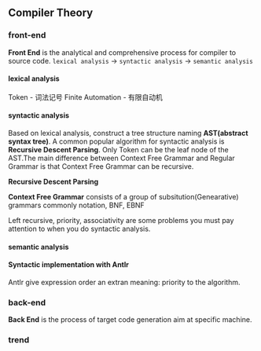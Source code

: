 ## Compiler Theory

### front-end
**Front End** is the analytical and comprehensive process for compiler to source code.
`lexical analysis` -> `syntactic analysis` -> `semantic analysis`

#### lexical analysis
Token - 词法记号
Finite Automation - 有限自动机

#### syntactic analysis
Based on lexical analysis, construct a tree structure naming **AST(abstract syntax tree)**.
A common popular algorithm for syntactic analysis is **Recursive Descent Parsing**. Only Token can be the leaf node of the AST.The main difference between Context Free Grammar and Regular Grammar is that Context Free Grammar can be recursive.

**Recursive Descent Parsing**

**Context Free Grammar** consists of a group of subsitution(Genearative) grammars
commonly notation, BNF, EBNF


Left recursive, priority, associativity are some problems you must pay attention to when you do syntactic analysis.

#### semantic analysis

#### Syntactic implementation with Antlr
Antlr give expression order an extran meaning: priority to the algorithm.


### back-end
**Back End** is the process of target code generation aim at specific machine.

### trend